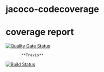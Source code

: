 # jacoco-codecoverage


 # coverage report 
[![Quality Gate Status](https://sonarcloud.io/api/project_badges/measure?project=universita&metric=alert_status)](https://sonarcloud.io/dashboard?id=universita)


           **Travis**

[![Build Status](https://travis-ci.org/javid141moazan/sonary.svg?branch=master)](https://travis-ci.org/javid141moazan/sonary)
